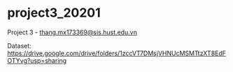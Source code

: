 # project3_20201

Project 3 - thang.mx173369@sis.hust.edu.vn

Dataset: https://drive.google.com/drive/folders/1zccVT7DMsjVHNUcMSMTtzXT8EdFOTYvg?usp=sharing
